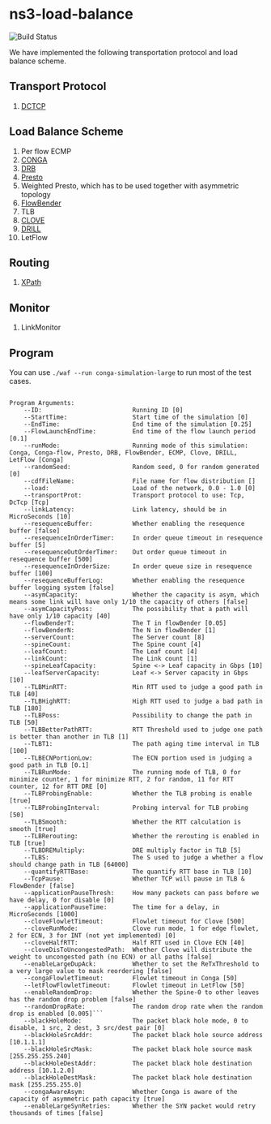 ns3-load-balance
===
![Build Status](https://travis-ci.com/snowzjx/ns3-load-balance.svg?token=h9rZZxytGHrsS5Xgsb6n&branch=master)

We have implemented the following transportation protocol and load balance scheme.

Transport Protocol
---
1. [DCTCP](http://simula.stanford.edu/~alizade/Site/DCTCP_files/dctcp-final.pdf)

Load Balance Scheme
---
1. Per flow ECMP
2. [CONGA](https://people.csail.mit.edu/alizadeh/papers/conga-sigcomm14.pdf)
3. [DRB](http://conferences.sigcomm.org/co-next/2013/program/p49.pdf)
4. [Presto](http://pages.cs.wisc.edu/~akella/papers/presto-sigcomm15.pdf)
5. Weighted Presto, which has to be used together with asymmetric topology
6. [FlowBender](http://conferences2.sigcomm.org/co-next/2014/CoNEXT_papers/p149.pdf) 
7. TLB 
8. [CLOVE](https://www.cs.princeton.edu/~nkatta/papers/clove-hotnets16.pdf)
9. [DRILL](http://conferences.sigcomm.org/hotnets/2015/papers/ghorbani.pdf)
10. LetFlow

Routing 
---
1. [XPath](http://www.cse.ust.hk/~kaichen/papers/xpath-nsdi15.pdf)

Monitor
---
1. LinkMonitor


Program
--
You can use `./waf --run conga-simulation-large` to run most of the test cases.

```

Program Arguments:
    --ID:                         Running ID [0]
    --StartTime:                  Start time of the simulation [0]
    --EndTime:                    End time of the simulation [0.25]
    --FlowLaunchEndTime:          End time of the flow launch period [0.1]
    --runMode:                    Running mode of this simulation: Conga, Conga-flow, Presto, DRB, FlowBender, ECMP, Clove, DRILL, LetFlow [Conga]
    --randomSeed:                 Random seed, 0 for random generated [0]
    --cdfFileName:                File name for flow distribution []
    --load:                       Load of the network, 0.0 - 1.0 [0]
    --transportProt:              Transport protocol to use: Tcp, DcTcp [Tcp]
    --linkLatency:                Link latency, should be in MicroSeconds [10]
    --resequenceBuffer:           Whether enabling the resequence buffer [false]
    --resequenceInOrderTimer:     In order queue timeout in resequence buffer [5]
    --resequenceOutOrderTimer:    Out order queue timeout in resequence buffer [500]
    --resequenceInOrderSize:      In order queue size in resequence buffer [100]
    --resequenceBufferLog:        Whether enabling the resequence buffer logging system [false]
    --asymCapacity:               Whether the capacity is asym, which means some link will have only 1/10 the capacity of others [false]
    --asymCapacityPoss:           The possibility that a path will have only 1/10 capacity [40]
    --flowBenderT:                The T in flowBender [0.05]
    --flowBenderN:                The N in flowBender [1]
    --serverCount:                The Server count [8]
    --spineCount:                 The Spine count [4]
    --leafCount:                  The Leaf count [4]
    --linkCount:                  The Link count [1]
    --spineLeafCapacity:          Spine <-> Leaf capacity in Gbps [10]
    --leafServerCapacity:         Leaf <-> Server capacity in Gbps [10]
    --TLBMinRTT:                  Min RTT used to judge a good path in TLB [40]
    --TLBHighRTT:                 High RTT used to judge a bad path in TLB [180]
    --TLBPoss:                    Possibility to change the path in TLB [50]
    --TLBBetterPathRTT:           RTT Threshold used to judge one path is better than another in TLB [1]
    --TLBT1:                      The path aging time interval in TLB [100]
    --TLBECNPortionLow:           The ECN portion used in judging a good path in TLB [0.1]
    --TLBRunMode:                 The running mode of TLB, 0 for minimize counter, 1 for minimize RTT, 2 for random, 11 for RTT counter, 12 for RTT DRE [0]
    --TLBProbingEnable:           Whether the TLB probing is enable [true]
    --TLBProbingInterval:         Probing interval for TLB probing [50]
    --TLBSmooth:                  Whether the RTT calculation is smooth [true]
    --TLBRerouting:               Whether the rerouting is enabled in TLB [true]
    --TLBDREMultiply:             DRE multiply factor in TLB [5]
    --TLBS:                       The S used to judge a whether a flow should change path in TLB [64000]
    --quantifyRTTBase:            The quantify RTT base in TLB [10]
    --TcpPause:                   Whether TCP will pause in TLB & FlowBender [false]
    --applicationPauseThresh:     How many packets can pass before we have delay, 0 for disable [0]
    --applicationPauseTime:       The time for a delay, in MicroSeconds [1000]
    --cloveFlowletTimeout:        Flowlet timeout for Clove [500]
    --cloveRunMode:               Clove run mode, 1 for edge flowlet, 2 for ECN, 3 for INT (not yet implemented) [0]
    --cloveHalfRTT:               Half RTT used in Clove ECN [40]
    --cloveDisToUncongestedPath:  Whether Clove will distribute the weight to uncongested path (no ECN) or all paths [false]
    --enableLargeDupAck:          Whether to set the ReTxThreshold to a very large value to mask reordering [false]
    --congaFlowletTimeout:        Flowlet timeout in Conga [50]
    --letFlowFlowletTimeout:      Flowlet timeout in LetFlow [50]
    --enableRandomDrop:           Whether the Spine-0 to other leaves has the random drop problem [false]
    --randomDropRate:             The random drop rate when the random drop is enabled [0.005]```
    --blackHoleMode:              The packet black hole mode, 0 to disable, 1 src, 2 dest, 3 src/dest pair [0]
    --blackHoleSrcAddr:           The packet black hole source address [10.1.1.1]
    --blackHoleSrcMask:           The packet black hole source mask [255.255.255.240]
    --blackHoleDestAddr:          The packet black hole destination address [10.1.2.0]
    --blackHoleDestMask:          The packet black hole destination mask [255.255.255.0]
    --congaAwareAsym:             Whether Conga is aware of the capacity of asymmetric path capacity [true]
    --enableLargeSynRetries:      Whether the SYN packet would retry thousands of times [false]
